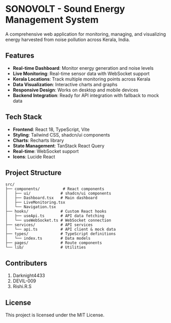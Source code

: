 
# SONOVOLT - Sound Energy Management System

A comprehensive web application for monitoring, managing, and visualizing energy harvested from noise pollution across Kerala, India.

## Features

- **Real-time Dashboard**: Monitor energy generation and noise levels
- **Live Monitoring**: Real-time sensor data with WebSocket support
- **Kerala Locations**: Track multiple monitoring points across Kerala
- **Data Visualization**: Interactive charts and graphs
- **Responsive Design**: Works on desktop and mobile devices
- **Backend Integration**: Ready for API integration with fallback to mock data

## Tech Stack

- **Frontend**: React 18, TypeScript, Vite
- **Styling**: Tailwind CSS, shadcn/ui components
- **Charts**: Recharts library
- **State Management**: TanStack React Query
- **Real-time**: WebSocket support
- **Icons**: Lucide React

## Project Structure

```
src/
├── components/          # React components
│   ├── ui/             # shadcn/ui components
│   ├── Dashboard.tsx   # Main dashboard
│   ├── LiveMonitoring.tsx
│   └── Navigation.tsx
├── hooks/              # Custom React hooks
│   ├── useApi.ts       # API data fetching
│   └── useWebSocket.ts # WebSocket connection
├── services/           # API services
│   └── api.ts          # API client & mock data
├── types/              # TypeScript definitions
│   └── index.ts        # Data models
├── pages/              # Route components
└── lib/                # Utilities
```

## Contributers
1. Darknight4433
2. DEVIL-009
3. Rishi.R.S

## License

This project is licensed under the MIT License.
